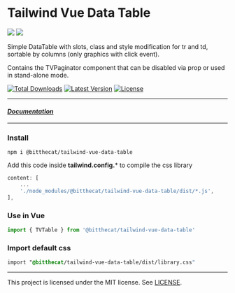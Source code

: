 # Tailwind Vue Data Table


![](https://img.shields.io/badge/Vue3-318534?logo=vuedotjs&logoColor=white&style=flat-square)
![](https://img.shields.io/badge/Tailwind-6899C7?logo=tailwindcss&logoColor=white&style=flat-square)

Simple DataTable with slots, class and style modification for tr and td, sortable by columns (only graphics with click event).

Contains the TVPaginator component that can be disabled via prop or used in stand-alone mode.

<a href="https://www.npmjs.com/package/@bitthecat/tailwind-vue-data-table"><img alt="Total Downloads" src="https://img.shields.io/npm/dt/@bitthecat/tailwind-vue-data-table"></a>
<a href="https://www.npmjs.com/package/@bitthecat/tailwind-vue-data-table"><img alt="Latest Version" src="https://img.shields.io/npm/v/@bitthecat/tailwind-vue-data-table"></a>
<a href="https://www.npmjs.com/package/@bitthecat/tailwind-vue-data-table"><img alt="License" src="https://img.shields.io/npm/l/@bitthecat/tailwind-vue-data-table"></a>

<hr>

#### [*__Documentation__* ](https://bitthecat.github.io/tailwind-vue-data-table.html)

<hr>

### Install
```
npm i @bitthecat/tailwind-vue-data-table
```

Add this code inside **tailwind.config.*** to compile the css library

``` js
content: [
    ...
    './node_modules/@bitthecat/tailwind-vue-data-table/dist/*.js',
],
```

### Use in Vue
``` js
import { TVTable } from '@bitthecat/tailwind-vue-data-table' 
```

### Import default css
``` css
import "@bitthecat/tailwind-vue-data-table/dist/library.css" 
```

<hr>

This project is licensed under the MIT license. See [LICENSE](LICENSE).